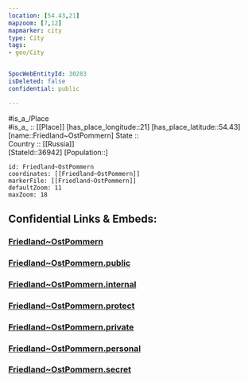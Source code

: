 ```yaml
---
location: [54.43,21] 
mapzoom: [7,12] 
mapmarker: city 
type: City
tags:
- geo/City


SpocWebEntityId: 30283
isDeleted: false
confidential: public

---
```

#is_a_/Place  
#is_a_ :: [[Place]] 
[has_place_longitude::21] 
[has_place_latitude::54.43] 
[name::Friedland~OstPommern] 
State ::  
Country :: [[Russia]]  
[StateId::36942] 
[Population::] 



```leaflet
id: Friedland~OstPommern
coordinates: [[Friedland~OstPommern]] 
markerFile: [[Friedland~OstPommern]] 
defaultZoom: 11 
maxZoom: 18
```


## Confidential Links & Embeds: 

### [Friedland~OstPommern](/_Standards/Earth/Continent/Europe/Europe~East/Russia/Russia~NorthWest/Kaliningrad~Oblast/City/Friedland~OstPommern.md) 

### [Friedland~OstPommern.public](/_public/Earth/Continent/Europe/Europe~East/Russia/Russia~NorthWest/Kaliningrad~Oblast/City/Friedland~OstPommern.public.md) 

### [Friedland~OstPommern.internal](/_internal/Earth/Continent/Europe/Europe~East/Russia/Russia~NorthWest/Kaliningrad~Oblast/City/Friedland~OstPommern.internal.md) 

### [Friedland~OstPommern.protect](/_protect/Earth/Continent/Europe/Europe~East/Russia/Russia~NorthWest/Kaliningrad~Oblast/City/Friedland~OstPommern.protect.md) 

### [Friedland~OstPommern.private](/_private/Earth/Continent/Europe/Europe~East/Russia/Russia~NorthWest/Kaliningrad~Oblast/City/Friedland~OstPommern.private.md) 

### [Friedland~OstPommern.personal](/_personal/Earth/Continent/Europe/Europe~East/Russia/Russia~NorthWest/Kaliningrad~Oblast/City/Friedland~OstPommern.personal.md) 

### [Friedland~OstPommern.secret](/_secret/Earth/Continent/Europe/Europe~East/Russia/Russia~NorthWest/Kaliningrad~Oblast/City/Friedland~OstPommern.secret.md)

